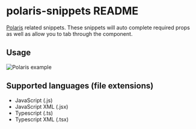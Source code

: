 # polaris-snippets README

[Polaris](https://polaris.shopify.com/) related snippets. These snippets will auto complete required props as well as allow you to tab through the component.

## Usage
![Polaris example](https://cl.ly/1J272W3t453v/Screen%20Recording%202018-07-10%20at%2010.00%20PM.gif)

## Supported languages (file extensions)

* JavaScript (.js)
* JavaScript XML (.jsx)
* Typescript (.ts)
* Typescript XML (.tsx)

<!-- ## Features -->

<!-- ## Known Issues -->

<!-- ## Release Notes -->

<!-- ### 1.0.0 -->

<!-- Initial release -->
